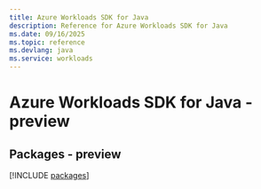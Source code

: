 ```yaml
---
title: Azure Workloads SDK for Java
description: Reference for Azure Workloads SDK for Java
ms.date: 09/16/2025
ms.topic: reference
ms.devlang: java
ms.service: workloads
---
```

# Azure Workloads SDK for Java - preview
## Packages - preview
[!INCLUDE [packages](workloads-index.md)]